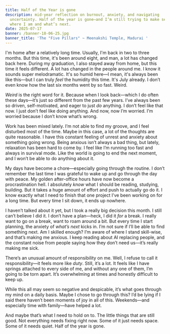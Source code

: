 ```yaml
---
title: Half of the Year is gone
description: mid-year reflection on burnout, anxiety, and navigating
  uncertainty. Half of the year is gone—and I’m still trying to make sense of
  where I am and what’s next.
date: 2025-07-17
banner: /banner-18-06-25.jpg
banner_title: 'The "Five Pillars" ~ Meenakshi Temple, Madurai '
---
```

I'm home after a relatively long time. Usually, I'm back in two to three months. But this time, it's been around eight, and man, a lot has changed back here. During my graduation, I also stayed away from home, but this time it feels different. A lot has changed in the people around me. I know it sounds super melodramatic. It's so humid here—I mean, it's always been like this—but I can truly _feel_ the humidity this time. It's July already. I don’t even know how the last six months went by so fast. Weird.

_Weird_ is the right word for it. Because when I look back—which I do often these days—it’s just so different from the past few years. I’ve always been so driven, self-motivated, and eager to just _do_ anything. I don’t feel like that now. I just don’t feel like doing anything. And now, now I’m worried. I’m worried because I don’t know what’s wrong.

Work has been mixed lately. I’m not able to find my groove, and I feel disturbed most of the time. Maybe in this case, a lot of the thoughts are quite reasonable. I have this constant feeling of unrest and anxiety about something going wrong. Being anxious isn’t always a bad thing, but lately, relaxation has been hard to come by. I feel like I’m running too fast and always in survival mode. Like the world is going to end the next moment, and I won’t be able to do anything about it.

My days have become a chore—especially going through the routine. I don’t remember the last time I was grateful to wake up and go through the day with peace. My golden after-office hours have now become a procrastination hell. I absolutely _know_ what I should be reading, studying, building. But it takes a huge amount of effort and push to actually go do it. I know exactly what I need to finish that one project I’ve been working on for a long time. But every time I sit down, it ends up nowhere.

I haven’t talked about it yet, but I took a really big decision this month. I still can’t believe I did it. I don’t have a plan—heck, I did it _for_ a break. I really want to go on a break, want to roam around a bit. But every time I start planning, the anxiety of _what’s next_ kicks in. I’m not sure if I’ll be able to find something next. Am I skilled enough? I’m aware of where I stand skill-wise, and that’s making me anxious. I keep reading about AI replacing people, and the constant noise from people saying how they don’t need us—it’s really making me sick.

There’s an unusual amount of responsibility on me. Well, I refuse to call it responsibility—it feels more like _duty_. Still, it’s a lot. It feels like I have springs attached to every side of me, and without any one of them, I’m going to be torn apart. It’s overwhelming at times and honestly difficult to keep up.

While this all may seem so negative and despicable, it’s what goes through my mind on a daily basis. Maybe I chose to go through this? I’d be lying if I said there haven’t been moments of joy in all of this. Weekends—and especially time with family—have helped a lot.

And maybe that’s what I need to hold on to. The little things that are still good. Not everything needs fixing right now. Some of it just needs space. Some of it needs quiet. Half of the year is gone.
